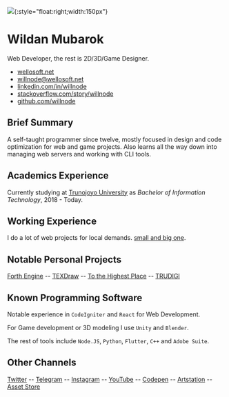 

![](https://res.cloudinary.com/wellosoft/image/upload/w_600,h_900,c_thumb,g_auto/v1564509091/home/MeBehindAlma.jpg){:style="float:right;width:150px"}

# Wildan Mubarok

Web Developer, the rest is 2D/3D/Game Designer.

- [wellosoft.net](https://wellosoft.net)
- [willnode@wellosoft.net](mailto:willnode@wellosoft.net)
- [linkedin.com/in/willnode](https://www.linkedin.com/in/willnode/)
- [stackoverflow.com/story/willnode](https://stackoverflow.com/story/willnode)
- [github.com/willnode](https://github.com/willnode)

<div style="clear:both"></div>

## Brief Summary

A self-taught programmer since twelve, mostly focused in design and code optimization for web and game projects. Also learns all the way down into managing web servers and working with CLI tools.

## Academics Experience

Currently studying at [Trunojoyo University](http://www.trunojoyo.ac.id/) as *Bachelor of Information Technology*, 2018 - Today.

## Working Experience

I do a lot of web projects for local demands. [small and big one](https://trudigi.id).

## Notable Personal Projects

[Forth Engine](https://forth.wellosoft.net/) -- [TEXDraw](https://www.assetstore.unity3d.com/#!/content/51426) -- [To the Highest Place](https://willnode.itch.io/tthp) -- [TRUDIGI](https://trudigi.id)

## Known Programming Software

Notable experience in `CodeIgniter` and `React` for Web Development.

For Game development or 3D modeling I use `Unity` and `Blender`.

The rest of tools include `Node.JS`, `Python`, `Flutter`, `C++` and `Adobe Suite`.

## Other Channels

[Twitter](https://twitter.com/wiiin0de) -- [Telegram](https://telegram.com/wiiin0de) -- [Instagram](https://ig.me/wiiin0de) -- [YouTube](https://www.youtube.com/channel/UCJr_vGlEh3DvYyPXh-VJscg) -- [Codepen](https://codepen.io/willnode) -- [Artstation](https://artstation.com/willnode) -- [Asset Store](https://assetstore.unity.com/publishers/11882)

